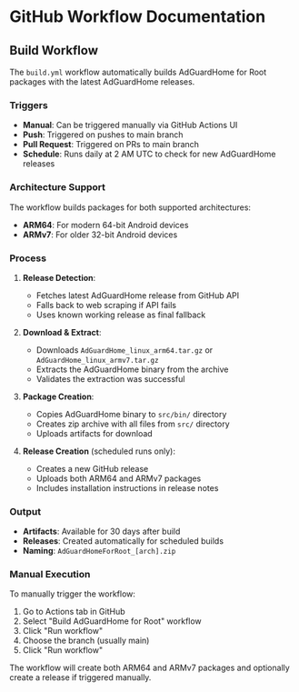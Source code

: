 # GitHub Workflow Documentation

## Build Workflow

The `build.yml` workflow automatically builds AdGuardHome for Root packages with the latest AdGuardHome releases.

### Triggers

- **Manual**: Can be triggered manually via GitHub Actions UI
- **Push**: Triggered on pushes to main branch
- **Pull Request**: Triggered on PRs to main branch  
- **Schedule**: Runs daily at 2 AM UTC to check for new AdGuardHome releases

### Architecture Support

The workflow builds packages for both supported architectures:
- **ARM64**: For modern 64-bit Android devices
- **ARMv7**: For older 32-bit Android devices

### Process

1. **Release Detection**: 
   - Fetches latest AdGuardHome release from GitHub API
   - Falls back to web scraping if API fails
   - Uses known working release as final fallback

2. **Download & Extract**:
   - Downloads `AdGuardHome_linux_arm64.tar.gz` or `AdGuardHome_linux_armv7.tar.gz`
   - Extracts the AdGuardHome binary from the archive
   - Validates the extraction was successful

3. **Package Creation**:
   - Copies AdGuardHome binary to `src/bin/` directory
   - Creates zip archive with all files from `src/` directory
   - Uploads artifacts for download

4. **Release Creation** (scheduled runs only):
   - Creates a new GitHub release
   - Uploads both ARM64 and ARMv7 packages
   - Includes installation instructions in release notes

### Output

- **Artifacts**: Available for 30 days after build
- **Releases**: Created automatically for scheduled builds
- **Naming**: `AdGuardHomeForRoot_[arch].zip`

### Manual Execution

To manually trigger the workflow:
1. Go to Actions tab in GitHub
2. Select "Build AdGuardHome for Root" workflow
3. Click "Run workflow"
4. Choose the branch (usually main)
5. Click "Run workflow"

The workflow will create both ARM64 and ARMv7 packages and optionally create a release if triggered manually.